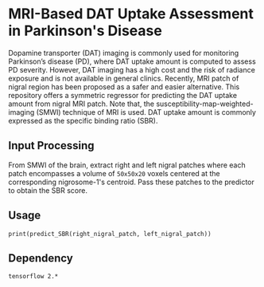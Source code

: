 # MRI-Based DAT Uptake Assessment in Parkinson's Disease
Dopamine transporter (DAT) imaging is commonly used for monitoring Parkinson’s disease (PD), where DAT uptake amount is computed to assess PD severity. However, DAT imaging has a high cost and the risk of radiance exposure and is not available in general clinics. Recently, MRI patch of nigral region has been proposed
as a safer and easier alternative. 
This repository offers a symmetric regressor for predicting the DAT uptake amount from nigral MRI patch.
Note that, the susceptibility-map-weighted-imaging (SMWI) technique of MRI is used.
DAT uptake amount is commonly expressed as the specific binding ratio (SBR).

## Input Processing ##
From SMWI of the brain, extract right and left nigral patches where each patch encompasses a volume of `50x50x20` voxels centered at the corresponding nigrosome-1's centroid.
Pass these patches to the predictor to obtain the SBR score.

## Usage ##
`print(predict_SBR(right_nigral_patch, left_nigral_patch))`

## Dependency ##
`tensorflow 2.*`
